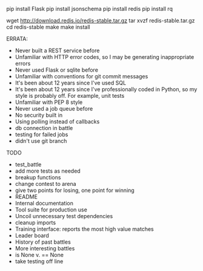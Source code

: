 pip install Flask
pip install jsonschema
pip install redis
pip install rq

wget http://download.redis.io/redis-stable.tar.gz
tar xvzf redis-stable.tar.gz
cd redis-stable
make
make install

ERRATA:

- Never built a REST service before
- Unfamiliar with HTTP error codes, so I may be generating inappropriate
  errors
- Never used Flask or sqlite before
- Unfamiliar with conventions for git commit messages
- It's been about 12 years since I've used SQL
- It's been about 12 years since I've professionally coded in Python,
  so my style is probably off. For example, unit tests
- Unfamiliar with PEP 8 style
- Never used a job queue before
- No security built in
- Using polling instead of callbacks
- db connection in battle
- testing for failed jobs
- didn't use git branch

TODO
- test_battle
- add more tests as needed
- breakup functions
- change contest to arena
- give two points for losing, one point for winning
- README
- Internal documentation
- Tool suite for production use
- Uncoil unnecessary test dependencies
- cleanup imports
- Training interface: reports the most high value matches
- Leader board
- History of past battles
- More interesting battles
- is None v. == None
- take testing off line

